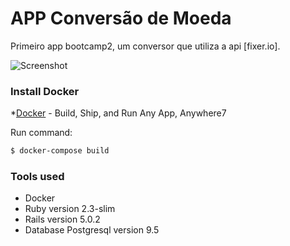 # APP Conversão de Moeda

Primeiro app bootcamp2, um conversor que utiliza a api [fixer.io].

![Screenshot](oneexchange/public/screenshot-oneexchange.png?raw=true "Screenshot")

### Install Docker

*[Docker](https://docs.docker.com/engine/installation/) -  Build, Ship, and Run Any App, Anywhere7

Run command:

```sh
$ docker-compose build

```
### Tools used

  - Docker
  - Ruby version 2.3-slim
  - Rails version  5.0.2
  - Database Postgresql version 9.5
